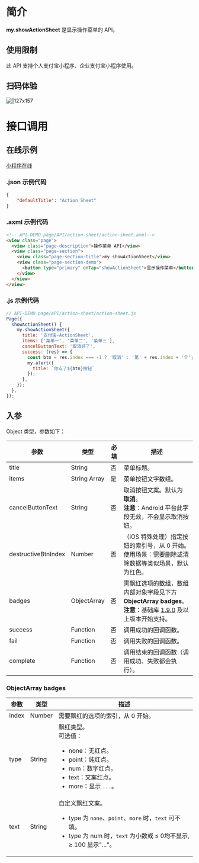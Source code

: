 # 简介

**my.showActionSheet** 是显示操作菜单的 API。

## 使用限制

此 API 支持个人支付宝小程序、企业支付宝小程序使用。

## 扫码体验

![|127x157](https://gw.alipayobjects.com/zos/skylark-tools/public/files/8b18ebd5beaee3db9120b720546b0aea.jpeg#align=left&display=inline&height=157&margin=%5Bobject%20Object%5D&originHeight=157&originWidth=127&status=done&style=none&width=127)

# 接口调用

## 在线示例

[小程序在线](https://opendocs.alipay.com/openbox/mini/opendocs/action-sheet?view=preview&defaultPage=pages%2Findex%2Findex&defaultOpenedFiles=pages%2Findex%2Findex&theme=light) 

### .json 示例代码

```json
{
    "defaultTitle": "Action Sheet"
}
```

### .axml 示例代码

```html
<!-- API-DEMO page/API/action-sheet/action-sheet.axml-->
<view class="page">
  <view class="page-description">操作菜单 API</view>
  <view class="page-section">
    <view class="page-section-title">my.showActionSheet</view>
    <view class="page-section-demo">
      <button type="primary" onTap="showActionSheet">显示操作菜单</button>
    </view>
  </view>
</view>
```

### .js 示例代码

```javascript
// API-DEMO page/API/action-sheet/action-sheet.js
Page({
  showActionSheet() {
    my.showActionSheet({
      title: '支付宝-ActionSheet',
      items: ['菜单一', '菜单二', '菜单三'],
      cancelButtonText: '取消好了',
      success: (res) => {
        const btn = res.index === -1 ? '取消' : '第' + res.index + '个';
        my.alert({
          title: `你点了${btn}按钮`
        });
      },
    });
  },
});
```

## 入参

Object 类型，参数如下：

| **参数** | **类型** | **必填** | **描述** |
| --- | --- | --- | --- |
| title | String | 否 | 菜单标题。 |
| items | String Array | 是 | 菜单按钮文字数组。 |
| cancelButtonText | String | 否 | 取消按钮文案。默认为 **取消**。<br />**注意**：Android 平台此字段无效，不会显示取消按钮。 |
| destructiveBtnIndex | Number | 否 | （iOS 特殊处理）指定按钮的索引号，从 0 开始。<br />使用场景：需要删除或清除数据等类似场景，默认为红色。 |
| badges | ObjectArray | 否 | 需飘红选项的数组，数组内部对象字段见下方 **ObjectArray badges**。<br />**注意**：基础库 [1.9.0](https://opendocs.alipay.com/mini/framework/lib) 及以上版本开始支持。 |
| success | Function | 否 | 调用成功的回调函数。 |
| fail | Function | 否 | 调用失败的回调函数。 |
| complete | Function | 否 | 调用结束的回调函数（调用成功、失败都会执行）。 |

### ObjectArray badges

| **参数** | **类型** | **描述** |
| --- | --- | --- |
| index | Number | 需要飘红的选项的索引，从 0 开始。 |
| type | String | 飘红类型。<br />可选值：<ul><li>none：无红点。</li><li>point：纯红点。</li><li>num：数字红点。</li><li>text：文案红点。</li><li>more：显示 `...`。</li></ul> |
| text | String | 自定义飘红文案。<ul><li>type 为 `none`、`point`、`more` 时，`text` 可不填。</li><li>type 为 num 时，`text` 为小数或 ≤ 0均不显示, ≥ 100 显示"..."。</li></ul> |
